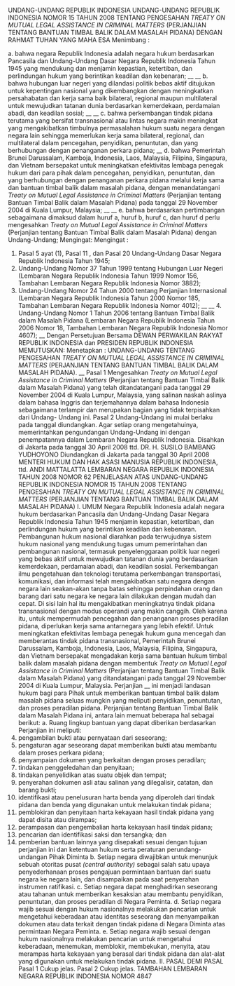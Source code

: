  UNDANG-UNDANG REPUBLIK INDONESIA UNDANG-UNDANG REPUBLIK INDONESIA NOMOR 15 TAHUN 2008 TENTANG PENGESAHAN _TREATY ON MUTUAL LEGAL ASSISTANCE IN CRIMINAL_ _MATTERS_ (PERJANJIAN TENTANG BANTUAN TIMBAL BALIK DALAM MASALAH PIDANA)
DENGAN RAHMAT TUHAN YANG MAHA ESA
Menimbang :

a. bahwa negara Republik Indonesia adalah negara hukum berdasarkan Pancasila dan Undang-Undang Dasar Negara Republik Indonesia Tahun 1945 yang mendukung dan menjamin kepastian, ketertiban, dan perlindungan hukum yang berintikan keadilan dan kebenaran; __ __ b. bahwa hubungan luar negeri yang dilandasi politik bebas aktif ditujukan untuk kepentingan nasional yang dikembangkan dengan meningkatkan persahabatan dan kerja sama baik bilateral, regional maupun multilateral untuk mewujudkan tatanan dunia berdasarkan kemerdekaan, perdamaian abadi, dan keadilan sosial; __ __ c. bahwa perkembangan tindak pidana terutama yang bersifat transnasional atau lintas negara makin meningkat yang mengakibatkan timbulnya permasalahan hukum suatu negara dengan negara lain sehingga memerlukan kerja sama bilateral, regional, dan multilateral dalam pencegahan, penyidikan, penuntutan, dan yang berhubungan dengan penanganan perkara pidana; __ d. bahwa Pemerintah Brunei Darussalam, Kamboja, Indonesia, Laos, Malaysia, Filipina, Singapura, dan Vietnam bersepakat untuk meningkatkan efektivitas lembaga penegak hukum dari para pihak dalam pencegahan, penyidikan, penuntutan, dan yang berhubungan dengan penanganan perkara pidana melalui kerja sama dan bantuan timbal balik dalam masalah pidana, dengan menandatangani _Treaty on_ _Mutual Legal Assistance in_ _Criminal Matters_ (Perjanjian tentang Bantuan Timbal Balik dalam Masalah Pidana) pada tanggal 29 November 2004 di Kuala Lumpur, Malaysia; __ __ e. bahwa berdasarkan pertimbangan sebagaimana dimaksud dalam huruf a, huruf b, huruf c, dan huruf d perlu mengesahkan _Treaty on Mutual Legal Assistance in_ _Criminal_ _Matters_ (Perjanjian tentang Bantuan Timbal Balik dalam Masalah Pidana) dengan Undang-Undang;
Mengingat:
Mengingat :

1. Pasal 5 ayat (1), Pasal 11 , dan Pasal 20 Undang-Undang Dasar Negara Republik Indonesia Tahun 1945;
2. Undang-Undang Nomor 37 Tahun 1999 tentang Hubungan Luar Negeri (Lembaran Negara Republik Indonesia Tahun 1999 Nomor 156, Tambahan Lembaran Negara Republik Indonesia Nomor 3882);
3. Undang-Undang Nomor 24 Tahun 2000 tentang Perjanjian Internasional (Lembaran Negara Republik Indonesia Tahun 2000 Nomor 185, Tambahan Lembaran Negara Republik Indonesia Nomor 4012); __ __ 4. Undang-Undang Nomor 1 Tahun 2006 tentang Bantuan Timbal Balik dalam Masalah Pidana (Lembaran Negara Republik Indonesia Tahun 2006 Nomor 18, Tambahan Lembaran Negara Republik Indonesia Nomor 4607); __ Dengan Persetujuan Bersama DEWAN PERWAKILAN RAKYAT REPUBLIK INDONESIA dan PRESIDEN REPUBLIK INDONESIA
MEMUTUSKAN:
 Menetapkan : UNDANG-UNDANG TENTANG PENGESAHAN _TREATY ON_ _MUTUAL_ _LEGAL_ _ASSISTANCE_ _IN_ _CRIMINAL_ _MATTERS_ (PERJANJIAN TENTANG BANTUAN TIMBAL BALIK DALAM MASALAH PIDANA). __
Pasal 1
Mengesahkan _Treaty on Mutual Legal Assistance in Criminal_ _Matters_ (Perjanjian tentang Bantuan Timbal Balik dalam Masalah Pidana) yang telah ditandatangani pada tanggal 29 November 2004 di Kuala Lumpur, Malaysia, yang salinan naskah aslinya dalam bahasa Inggris dan terjemahannya dalam bahasa Indonesia sebagaimana terlampir dan merupakan bagian yang tidak terpisahkan dari Undang- Undang ini.
Pasal 2
Undang-Undang ini mulai berlaku pada tanggal diundangkan.
Agar setiap orang mengetahuinya, memerintahkan pengundangan Undang-Undang ini dengan penempatannya dalam Lembaran Negara Republik Indonesia. Disahkan di Jakarta pada tanggal 30 April 2008 ttd. DR. H. SUSILO BAMBANG YUDHOYONO Diundangkan di Jakarta pada tanggal 30 April 2008 MENTERI HUKUM DAN HAK ASASI MANUSIA REPUBLIK INDONESIA, ttd. ANDI MATTALATTA LEMBARAN NEGARA REPUBLIK INDONESIA TAHUN 2008 NOMOR 62 PENJELASAN ATAS UNDANG-UNDANG REPUBLIK INDONESIA NOMOR 15 TAHUN 2008 TENTANG PENGESAHAN _TREATY ON MUTUAL LEGAL ASSISTANCE IN CRIMINAL_ _MATTERS_ (PERJANJIAN TENTANG BANTUAN TIMBAL BALIK DALAM MASALAH PIDANA) I. UMUM Negara Republik Indonesia adalah negara hukum berdasarkan Pancasila dan Undang-Undang Dasar Negara Republik Indonesia Tahun 1945 menjamin kepastian, ketertiban, dan perlindungan hukum yang berintikan keadilan dan kebenaran. Pembangunan hukum nasional diarahkan pada terwujudnya sistem hukum nasional yang mendukung tugas umum pemerintahan dan pembangunan nasional, termasuk penyelenggaraan politik luar negeri yang bebas aktif untuk mewujudkan tatanan dunia yang berdasarkan kemerdekaan, perdamaian abadi, dan keadilan sosial. Perkembangan ilmu pengetahuan dan teknologi terutama perkembangan transportasi, komunikasi, dan informasi telah mengakibatkan satu negara dengan negara lain seakan-akan tanpa batas sehingga perpindahan orang dan barang dari satu negara ke negara lain dilakukan dengan mudah dan cepat. Di sisi lain hal itu mengakibatkan meningkatnya tindak pidana transnasional dengan modus operandi yang makin canggih. Oleh karena itu, untuk mempermudah pencegahan dan penanganan proses peradilan pidana, diperlukan kerja sama antarnegara yang lebih efektif. Untuk meningkatkan efektivitas lembaga penegak hukum guna mencegah dan memberantas tindak pidana transnasional, Pemerintah Brunei Darussalam, Kamboja, Indonesia, Laos, Malaysia, Filipina, Singapura, dan Vietnam bersepakat mengadakan kerja sama bantuan hukum timbal balik dalam masalah pidana dengan membentuk _Treaty on_ _Mutual Legal Assistance in Criminal Matters_ (Perjanjian tentang Bantuan Timbal Balik dalam Masalah Pidana) yang ditandatangani pada tanggal 29 November 2004 di Kuala Lumpur, Malaysia. Perjanjian __ ini menjadi landasan hukum bagi para Pihak untuk memberikan bantuan timbal balik dalam masalah pidana seluas mungkin yang meliputi penyidikan, penuntutan, dan proses peradilan pidana. Perjanjian tentang Bantuan Timbal Balik dalam Masalah Pidana ini, antara lain memuat beberapa hal sebagai berikut:
a. Ruang lingkup bantuan yang dapat diberikan berdasarkan Perjanjian ini meliputi:
1. pengambilan bukti atau pernyataan dari seseorang;
2. pengaturan agar seseorang dapat memberikan bukti atau membantu dalam proses perkara pidana;
3. penyampaian dokumen yang berkaitan dengan proses peradilan;
4. tindakan penggeledahan dan penyitaan;
5. tindakan penyelidikan atas suatu objek dan tempat;
6. penyerahan dokumen asli atau salinan yang dilegalisir, catatan, dan barang bukti;
7. identifikasi atau penelusuran harta benda yang diperoleh dari tindak pidana dan benda yang digunakan untuk melakukan tindak pidana;
8. pemblokiran dan penyitaan harta kekayaan hasil tindak pidana yang dapat disita atau dirampas;
9. perampasan dan pengembalian harta kekayaan hasil tindak pidana;
10. pencarian dan identifikasi saksi dan tersangka; dan
11. pemberian bantuan lainnya yang disepakati sesuai dengan tujuan perjanjian ini dan ketentuan hukum serta peraturan perundang- undangan Pihak Diminta b. Setiap negara diwajibkan untuk menunjuk sebuah otoritas pusat _(central_ _authority)_ sebagai salah satu upaya penyederhanaan proses pengajuan permintaan bantuan dari suatu negara ke negara lain, dan disampaikan pada saat penyerahan instrumen ratifikasi.
c. Setiap negara dapat menghadirkan seseorang atau tahanan untuk memberikan kesaksian atau membantu penyidikan, penuntutan, dan proses peradilan di Negara Peminta.
d. Setiap negara wajib sesuai dengan hukum nasionalnya melakukan pencarian untuk mengetahui keberadaan atau identitas seseorang dan menyampaikan dokumen atau data terkait dengan tindak pidana di Negara Diminta atas permintaan Negara Peminta.
e. Setiap negara wajib sesuai dengan hukum nasionalnya melakukan pencarian untuk mengetahui keberadaan, menemukan, memblokir, membekukan, menyita, atau merampas harta kekayaan yang berasal dari tindak pidana dan alat-alat yang digunakan untuk melakukan tindak pidana. II. PASAL DEMI PASAL
Pasal 1
Cukup jelas.
Pasal 2
Cukup jelas. TAMBAHAN LEMBARAN NEGARA REPUBLIK INDONESIA NOMOR 4847